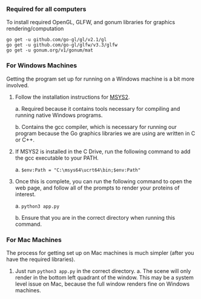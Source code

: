 ### Required for all computers ###
To install required OpenGL, GLFW, and gonum libraries for graphics rendering/computation
```
go get -u github.com/go-gl/gl/v2.1/gl
go get -u github.com/go-gl/glfw/v3.3/glfw
go get -u gonum.org/v1/gonum/mat
```

### For Windows Machines ###
Getting the program set up for running on a Windows machine is a bit more involved.
1. Follow the installation instructions for [MSYS2](msys2.org).
   
   a. Required because it contains tools necessary for compiling and running native Windows programs.

   b. Contains the gcc compiler, which is necessary for running our program because the Go graphics libraries we are using are written in C or C++.
3. If MSYS2 is installed in the C Drive, run the following command to add the gcc executable to your PATH.
   
   a. ```$env:Path = "C:\msys64\ucrt64\bin;$env:Path"```
   
4. Once this is complete, you can run the following command to open the web page, and follow all of the prompts to render your proteins of interest.
   
   a. ```python3 app.py```

   b. Ensure that you are in the correct directory when running this command.

### For Mac Machines ###
The process for getting set up on Mac machines is much simpler (after you have the required libraries).
1. Just run ```python3 app.py``` in the correct directory.
   a. The scene will only render in the bottom left quadrant of the window. This may be a system level issue on Mac, because the full window renders fine on Windows machines.
   


